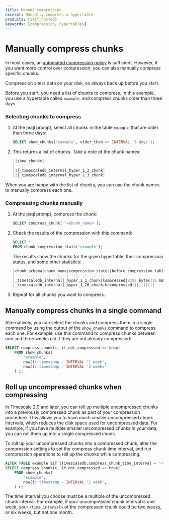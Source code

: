 ```yaml
---
title: Manual compression
excerpt: Manually compress a hypertable
products: [self_hosted]
keywords: [compression, hypertables]
---
```


# Manually compress chunks

In most cases, an [automated compression policy][add_compression_policy] is sufficient. However, if you
want more control over compression, you can also manually compress specific
chunks.

<Highlight type="warning">
Compression alters data on your disk, so always back up before you start.
</Highlight>

Before you start, you need a list of chunks to compress. In this example, you
use a hypertable called `example`, and compress chunks older than three days.

<Procedure>

### Selecting chunks to compress

1.  At the psql prompt, select all chunks in the table `example` that are older
    than three days:

    ```sql
    SELECT show_chunks('example', older_than => INTERVAL '3 days');
    ```

1.  This returns a list of chunks. Take a note of the chunk names:

    ```sql
    ||show_chunks|
    |---|---|
    |1|_timescaledb_internal_hyper_1_2_chunk|
    |2|_timescaledb_internal_hyper_1_3_chunk|
    ```

</Procedure>

When you are happy with the list of chunks, you can use the chunk names to
manually compress each one.

<Procedure>

### Compressing chunks manually

1.  At the psql prompt, compress the chunk:

    ```sql
    SELECT compress_chunk( '<chunk_name>');
    ```

1.  Check the results of the compression with this command:

    ```sql
    SELECT *
    FROM chunk_compression_stats('example');
    ```

    The results show the chunks for the given hypertable, their compression
    status, and some other statistics:

    ```sql
    |chunk_schema|chunk_name|compression_status|before_compression_table_bytes|before_compression_index_bytes|before_compression_toast_bytes|before_compression_total_bytes|after_compression_table_bytes|after_compression_index_bytes|after_compression_toast_bytes|after_compression_total_bytes|node_name|
    |---|---|---|---|---|---|---|---|---|---|---|---|
    |_timescaledb_internal|_hyper_1_1_chunk|Compressed|8192 bytes|16 kB|8192 bytes|32 kB|8192 bytes|16 kB|8192 bytes|32 kB||
    |_timescaledb_internal|_hyper_1_20_chunk|Uncompressed||||||||||
    ```

1.  Repeat for all chunks you want to compress.

</Procedure>

## Manually compress chunks in a single command

Alternatively, you can select the chunks and compress them in a single command
by using the output of the `show_chunks` command to compress each one. For
example, use this command to compress chunks between one and three weeks old
if they are not already compressed:

```sql
SELECT compress_chunk(i, if_not_compressed => true)
    FROM show_chunks(
        'example',
        now()::timestamp - INTERVAL '1 week',
        now()::timestamp - INTERVAL '3 weeks'
    ) i;
```

## Roll up uncompressed chunks when compressing

In Timescale&nbsp;2.9 and later, you can roll up multiple uncompressed chunks into
a previously compressed chunk as part of your compression procedure. This allows
you to have much smaller uncompressed chunk intervals, which reduces the disk
space used for uncompressed data. For example, if you have multiple smaller
uncompressed chunks in your data, you can roll them up into a single compressed
chunk.

To roll up your uncompressed chunks into a compressed chunk, alter the compression
settings to set the compress chunk time interval, and run compression operations
to roll up the chunks while compressing.

```sql
ALTER TABLE example SET (timescaledb.compress_chunk_time_interval = '<time_interval>');
SELECT compress_chunk(c, if_not_compressed => true)
    FROM show_chunks(
        'example',
        now()::timestamp - INTERVAL '1 week',
    ) c;
```

The time interval you choose must be a multiple of the uncompressed chunk
interval. For example, if your uncompressed chunk interval is one week, your
`<time_interval>` of the compressed chunk could be two weeks, or six weeks, but
not one month.

[add_compression_policy]: /api/:currentVersion:/compression/add_compression_policy/

